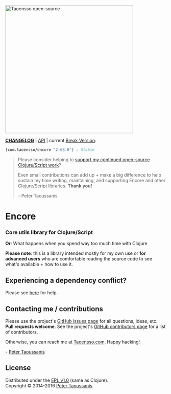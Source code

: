 <a href="https://www.taoensso.com" title="More stuff by @ptaoussanis at www.taoensso.com">
<img src="https://www.taoensso.com/taoensso-open-source.png" alt="Taoensso open-source" width="400"/></a>

**[CHANGELOG]** | [API] | current [Break Version]:

```clojure
[com.taoensso/encore "2.68.0"] ; Stable
```

> Please consider helping to [support my continued open-source Clojure/Script work]? 
> 
> Even small contributions can add up + make a big difference to help sustain my time writing, maintaining, and supporting Encore and other Clojure/Script libraries. **Thank you!**
>
> \- Peter Taoussanis

# Encore

### Core utils library for Clojure/Script

**Or**: What happens when you spend way too much time with Clojure

**Please note**: this is a library intended mostly for my own use or **for advanced users** who are comfortable reading the source code to see what's available + how to use it.

## Experiencing a dependency conflict?

Please see [here](https://github.com/ptaoussanis/encore/blob/master/DEP-CONFLICT.md) for help.

## Contacting me / contributions

Please use the project's [GitHub issues page] for all questions, ideas, etc. **Pull requests welcome**. See the project's [GitHub contributors page] for a list of contributors.

Otherwise, you can reach me at [Taoensso.com]. Happy hacking!

\- [Peter Taoussanis]

## License

Distributed under the [EPL v1.0] \(same as Clojure).  
Copyright &copy; 2014-2016 [Peter Taoussanis].

<!--- Standard links -->
[Taoensso.com]: https://www.taoensso.com
[Peter Taoussanis]: https://www.taoensso.com
[@ptaoussanis]: https://www.taoensso.com
[More by @ptaoussanis]: https://www.taoensso.com
[Break Version]: https://github.com/ptaoussanis/encore/blob/master/BREAK-VERSIONING.md
[support my continued open-source Clojure/Script work]: http://taoensso.com/clojure/backers

<!--- Standard links (repo specific) -->
[_CHANGELOG]: https://github.com/ptaoussanis/encore/releases
[CHANGELOG]: https://github.com/ptaoussanis/encore/commits/master
[API]: http://ptaoussanis.github.io/encore/
[GitHub issues page]: https://github.com/ptaoussanis/encore/issues
[GitHub contributors page]: https://github.com/ptaoussanis/encore/graphs/contributors
[EPL v1.0]: https://raw.githubusercontent.com/ptaoussanis/encore/master/LICENSE
[Hero]: https://raw.githubusercontent.com/ptaoussanis/encore/master/hero.png

<!--- Unique links -->
